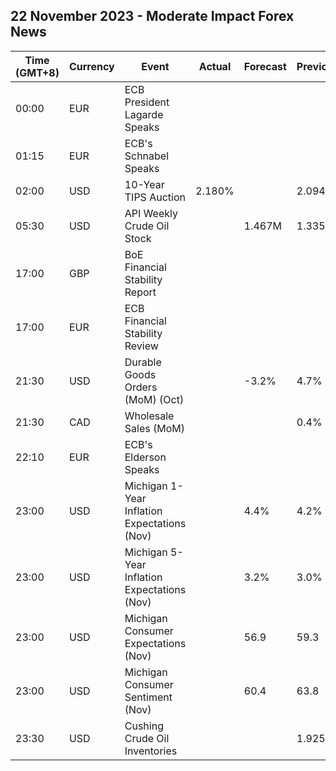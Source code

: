 ## 22 November 2023 - Moderate Impact Forex News

| Time (GMT+8) | Currency | Event | Actual | Forecast | Previous |
|------|----------|-------|--------|----------|----------|
| 00:00 | EUR | ECB President Lagarde Speaks |  |  |  |
| 01:15 | EUR | ECB's Schnabel Speaks |  |  |  |
| 02:00 | USD | 10-Year TIPS Auction | 2.180% |  | 2.094% |
| 05:30 | USD | API Weekly Crude Oil Stock |  | 1.467M | 1.335M |
| 17:00 | GBP | BoE Financial Stability Report |  |  |  |
| 17:00 | EUR | ECB Financial Stability Review |  |  |  |
| 21:30 | USD | Durable Goods Orders (MoM) (Oct) |  | -3.2% | 4.7% |
| 21:30 | CAD | Wholesale Sales (MoM) |  |  | 0.4% |
| 22:10 | EUR | ECB's Elderson Speaks |  |  |  |
| 23:00 | USD | Michigan 1-Year Inflation Expectations (Nov) |  | 4.4% | 4.2% |
| 23:00 | USD | Michigan 5-Year Inflation Expectations (Nov) |  | 3.2% | 3.0% |
| 23:00 | USD | Michigan Consumer Expectations (Nov) |  | 56.9 | 59.3 |
| 23:00 | USD | Michigan Consumer Sentiment (Nov) |  | 60.4 | 63.8 |
| 23:30 | USD | Cushing Crude Oil Inventories |  |  | 1.925M |

